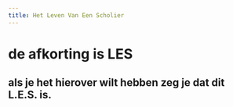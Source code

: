 ```yaml
---
title: Het Leven Van Een Scholier
---
```


# de afkorting is LES

## als je het hierover wilt hebben zeg je dat dit L.E.S. is.
